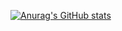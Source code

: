 [![Anurag's GitHub stats](https://github-readme-stats.vercel.app/api?username=paulingaillot)](https://github.com/anuraghazra/github-readme-stats)
